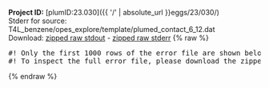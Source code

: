**Project ID:** [plumID:23.030]({{ '/' | absolute_url }}eggs/23/030/)  
Stderr for source:  T4L_benzene/opes_explore/template/plumed_contact_6_12.dat   
Download: [zipped raw stdout](plumed_contact_6_12.dat.plumed_master.stdout.txt.zip) - [zipped raw stderr](plumed_contact_6_12.dat.plumed_master.stderr.txt.zip) 
{% raw %}
<pre>
#! Only the first 1000 rows of the error file are shown below
#! To inspect the full error file, please download the zipped raw stderr file above
</pre>
{% endraw %}
